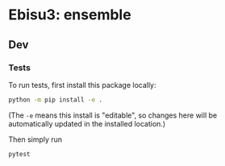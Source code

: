 # Ebisu3: ensemble

## Dev
### Tests
To run tests, first install this package locally:
```sh
python -m pip install -e .
```
(The `-e` means this install is "editable", so changes here will be automatically updated in the installed location.)

Then simply run
```sh
pytest
```